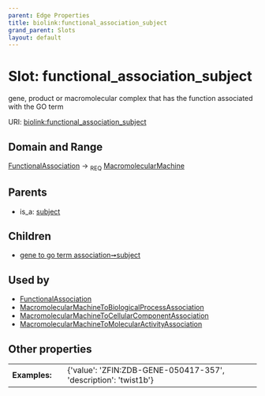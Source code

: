 ```yaml
---
parent: Edge Properties
title: biolink:functional_association_subject
grand_parent: Slots
layout: default
---
```


# Slot: functional_association_subject


gene, product or macromolecular complex that has the function associated with the GO term

URI: [biolink:functional_association_subject](https://w3id.org/biolink/vocab/functional_association_subject)

## Domain and Range

[FunctionalAssociation](FunctionalAssociation.md) ->  <sub>REQ</sub> [MacromolecularMachine](MacromolecularMachine.md)

## Parents

 *  is_a: [subject](subject.md)

## Children

 *  [gene to go term association➞subject](gene_to_go_term_association_subject.md)

## Used by

 * [FunctionalAssociation](FunctionalAssociation.md)
 * [MacromolecularMachineToBiologicalProcessAssociation](MacromolecularMachineToBiologicalProcessAssociation.md)
 * [MacromolecularMachineToCellularComponentAssociation](MacromolecularMachineToCellularComponentAssociation.md)
 * [MacromolecularMachineToMolecularActivityAssociation](MacromolecularMachineToMolecularActivityAssociation.md)

## Other properties

|  |  |  |
| --- | --- | --- |
| **Examples:** | | {'value': 'ZFIN:ZDB-GENE-050417-357', 'description': 'twist1b'} |

